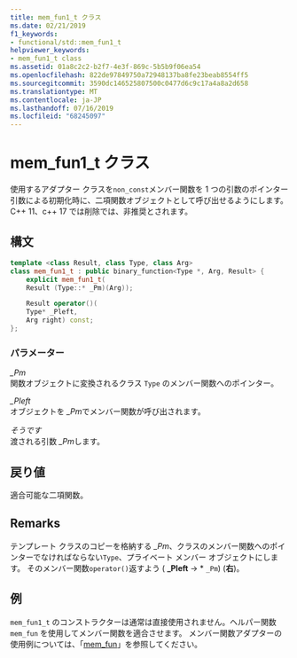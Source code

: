 ```yaml
---
title: mem_fun1_t クラス
ms.date: 02/21/2019
f1_keywords:
- functional/std::mem_fun1_t
helpviewer_keywords:
- mem_fun1_t class
ms.assetid: 01a8c2c2-b2f7-4e3f-869c-5b5b9f06ea54
ms.openlocfilehash: 822de97849750a72948137ba8fe23beab8554ff5
ms.sourcegitcommit: 3590dc146525807500c0477d6c9c17a4a8a2d658
ms.translationtype: MT
ms.contentlocale: ja-JP
ms.lasthandoff: 07/16/2019
ms.locfileid: "68245097"
---
```

# <a name="memfun1t-class"></a>mem_fun1_t クラス

使用するアダプター クラスを`non_const`メンバー関数を 1 つの引数のポインター引数による初期化時に、二項関数オブジェクトとして呼び出せるようにします。 C++ 11、c++ 17 では削除では、非推奨とされます。

## <a name="syntax"></a>構文

```cpp
template <class Result, class Type, class Arg>
class mem_fun1_t : public binary_function<Type *, Arg, Result> {
    explicit mem_fun1_t(
    Result (Type::* _Pm)(Arg));

    Result operator()(
    Type* _Pleft,
    Arg right) const;
};
```

### <a name="parameters"></a>パラメーター

*_Pm*\
関数オブジェクトに変換されるクラス `Type` のメンバー関数へのポインター。

*_Pleft*\
オブジェクトを *_Pm*でメンバー関数が呼び出されます。

*そうです*\
渡される引数 *_Pm*します。

## <a name="return-value"></a>戻り値

適合可能な二項関数。

## <a name="remarks"></a>Remarks

テンプレート クラスのコピーを格納する *_Pm*、クラスのメンバー関数へのポインターでなければならない`Type`、プライベート メンバー オブジェクトにします。 そのメンバー関数`operator()`返すよう ( **_Pleft** -> \* `_Pm`) (**右**)。

## <a name="example"></a>例

`mem_fun1_t` のコンストラクターは通常は直接使用されません。ヘルパー関数 `mem_fun` を使用してメンバー関数を適合させます。 メンバー関数アダプターの使用例については、「[mem_fun](../standard-library/functional-functions.md#mem_fun)」を参照してください。
